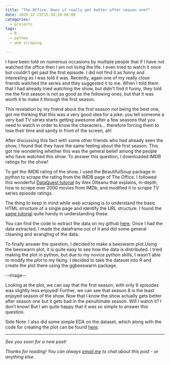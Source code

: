 ```yaml
---
title: "The Office: Does it really get better after season one?"
date: 2020-12-23T15:34:30-04:00
categories:
  - projects
tags:
  - R
  - python
  - web scraping

---
```


I have been told on numerous occasions by multiple people that if I have not watched the office then I am not living the life. I even tried to watch it once but couldn’t get past the first episode. I did not find it as funny and interesting as I was told it was. Recently, again one of my really close friends watched the series and they suggested it to me. When I told them that I had already tried watching the show, but didn’t find it funny, they told me the first season is not as good as the following ones, but that it was worth it to make it through the first season. 


This revelation by my friend about the first season not being the best one, got me thinking that this was a very good idea for a joke: you tell someone a very bad TV series starts getting awesome after a few seasons that you need to watch in order to know the characters… therefore forcing them to lose their time and sanity in front of the screen, ah!


After discussing this fact with some other friends who had already seen the show, I found that they have the same feeling about the first season. This got me wondering whether this was the general belief among the people who have watched this show. To answer this question, I downloaded IMDB ratings for the show! 

To get the IMDB rating of the show, I used the BeautifulSoup package in python to scrape the rating from the IMDB page of The Office. I followed this wonderful [DataQuest tutorial](https://www.dataquest.io/blog/web-scraping-beautifulsoup/) by Alex Olteanu that explains, in-depth, how to scrape over 2000 movies from IMDb, and modified it to scrape TV series episode ratings.

The thing to keep in mind while web scraping is to understand the basic HTML structure of a single page and identify the URL structure. I found the [same tutorial](https://www.dataquest.io/blog/web-scraping-beautifulsoup/#identifyingtheurlstructure) quite handy in understanding these.

You can find the code to extract the data on my github [here](https://github.com/shambhavisingh24/office-episodes). Once I had the data extracted, I made the dataframe out of it and did some general cleaning and wrangling of the data. 

To finally answer the question, I decided to make a beeswarm plot.Using the beeswarm plot, it is quite easy to see how the data is distributed. I tried making the plot in python, but due to my novice python skills, I wasn’t able to modify the plot to my liking. I decided to take the dataset into R and create the plot there using the ggbeeswarm package.

--image--

Looking at the plot, we can say that the first season, with only 6 episodes was slightly less enjoyed! Further, we can see that season 8 is the least enjoyed season of the show. Now that I know the show actually gets better after season one but it gets bad in the penultimate season. Will I watch it? I don’t know! But I am quite happy that it was so simple to answer this question.


Side Note: I also did some simple EDA on the dataset, which along with the code for creating the plot can be found [here](https://github.com/shambhavisingh24/office-episodes).

---

*See you soon for a new post!*

*Thanks for reading! You can always [email me](mailto:shambhavi.singh2014@gmail.com) to chat about this post - or anything else.*
